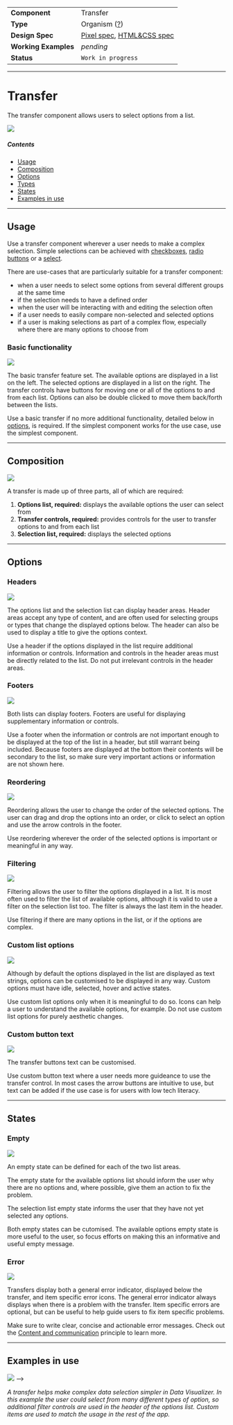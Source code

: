 | |  |
|-------------|------------------|
| **Component** | Transfer |
| **Type** | Organism ([?](http://atomicdesign.bradfrost.com/chapter-2/))|
| **Design Spec** | [Pixel spec](https://sketch.cloud/s/DwkDk/a/jvobL7), [HTML&CSS spec](https://codesandbox.io/s/transfer-mmqwu) |
| **Working Examples** | *pending* |
| **Status** | `Work in progress` |

---

# Transfer

The transfer component allows users to select options from a list.

![](../images/transfer.png)

##### Contents

- [Usage](#usage)
- [Composition](#composition)
- [Options](#options)
- [Types](#types)
- [States](#states)
- [Examples in use](#examples-in-use)

---

## Usage

Use a transfer component wherever a user needs to make a complex selection. Simple selections can be achieved with [checkboxes](../atoms/checkbox.md), [radio buttons](../atoms/radio.md) or a [select](../molecules/select.md).

There are use-cases that are particularly suitable for a transfer component:

- when a user needs to select some options from several different groups at the same time
- if the selection needs to have a defined order
- when the user will be interacting with and editing the selection often
- if a user needs to easily compare non-selected and selected options
- if a user is making selections as part of a complex flow, especially where there are many options to choose from

### Basic functionality

![](../images/transfer.png)

The basic transfer feature set. The available options are displayed in a list on the left. The selected options are displayed in a list on the right. The transfer controls have buttons for moving one or all of the options to and from each list. Options can also be double clicked to move them back/forth between the lists.

Use a basic transfer if no more additional functionality, detailed below in [options](#options), is required. If the simplest component works for the use case, use the simplest component.

---

## Composition

![](../images/composition.png)

A transfer is made up of three parts, all of which are required:

1. **Options list, required:** displays the available options the user can select from
2. **Transfer controls, required:** provides controls for the user to transfer options to and from each list
3. **Selection list, required:** displays the selected options

---

## Options

### Headers

![](../images/transfer-header.png)

The options list and the selection list can display header areas. Header areas accept any type of content, and are often used for selecting groups or types that change the displayed options below. The header can also be used to display a title to give the options context.

Use a header if the options displayed in the list require additional information or controls. Information and controls in the header areas must be directly related to the list. Do not put irrelevant controls in the header areas.

### Footers

![](../images/transfer-footer.png)

Both lists can display footers. Footers are useful for displaying supplementary information or controls.

Use a footer when the information or controls are not important enough to be displayed at the top of the list in a header, but still warrant being included. Because footers are displayed at the bottom their contents will be secondary to the list, so make sure very important actions or information are not shown here.

### Reordering

![](../images/transfer-reorder.png)

Reordering allows the user to change the order of the selected options. The user can drag and drop the options into an order, or click to select an option and use the arrow controls in the footer.

Use reordering wherever the order of the selected options is important or meaningful in any way.

### Filtering

![](../images/transfer-filter.png)

Filtering allows the user to filter the options displayed in a list. It is most often used to filter the list of available options, although it is valid to use a filter on the selection list too. The filter is always the last item in the header.

Use filtering if there are many options in the list, or if the options are complex.

### Custom list options

![](../images/transfer-custom.png)

Although by default the options displayed in the list are displayed as text strings, options can be customised to be displayed in any way. Custom options must have idle, selected, hover and active states.

Use custom list options only when it is meaningful to do so. Icons can help a user to understand the available options, for example. Do not use custom list options for purely aesthetic changes.

### Custom button text

![](../images/transfer-buttons.png)

The transfer buttons text can be customised.

Use custom button text where a user needs more guideance to use the transfer control. In most cases the arrow buttons are intuitive to use, but text can be added if the use case is for users with low tech literacy.

---

## States

### Empty

![](../images/transfer-empty.png)

An empty state can be defined for each of the two list areas.

The empty state for the available options list should inform the user why there are no options and, where possible, give them an action to fix the problem.

The selection list empty state informs the user that they have not yet selected any options.

Both empty states can be cutomised. The available options empty state is more useful to the user, so focus efforts on making this an informative and useful empty message.

### Error

![](../images/transfer-error.png)

Transfers display both a general error indicator, displayed below the transfer, and item specific error icons. The general error indicator always displays when there is a problem with the transfer. Item specific errors are optional, but can be useful to help guide users to fix item specific problems.

Make sure to write clear, concise and actionable error messages. Check out the [Content and communication](../principles/content-communication.md) principle to learn more.

---

## Examples in use

![](../images/transfer-example.png) -->

*A transfer helps make complex data selection simpler in Data Visualizer. In this example the user could select from many different types of option, so additional filter controls are used in the header of the options list. Custom items are used to match the usage in the rest of the app.*
